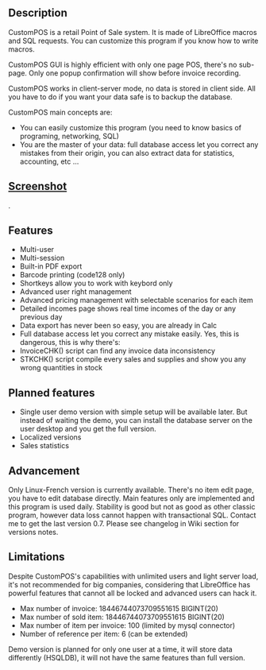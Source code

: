 ## Description
CustomPOS is a retail Point of Sale system. It is made of LibreOffice macros and SQL requests. You can customize this program if you know how to write macros.

CustomPOS GUI is highly efficient with only one page POS, there's no sub-page. Only one popup confirmation will show before invoice recording.

CustomPOS works in client-server mode, no data is stored in client side. All you have to do if you want your data safe is to backup the database.

CustomPOS main concepts are:
- You can easily customize this program (you need to know basics of programing, networking, SQL)
- You are the master of your data: full database access let you correct any mistakes from their origin, you can also extract data for statistics, accounting, etc ...

## [Screenshot](https://github.com/Nick689/CustomPOS/blob/master/Preview/ViewAll.md)
.

## Features
* Multi-user
* Multi-session
* Built-in PDF export
* Barcode printing (code128 only)
* Shortkeys allow you to work with keybord only
* Advanced user right management
* Advanced pricing management with selectable scenarios for each item
* Detailed incomes page shows real time incomes of the day or any previous day
* Data export has never been so easy, you are already in Calc
* Full database access let you correct any mistake easily.  Yes, this is dangerous, this is why there's:
* InvoiceCHK() script can find any invoice data inconsistency
* STKCHK() script compile every sales and supplies and show you any wrong quantities in stock

## Planned features
* Single user demo version with simple setup will be available later. But instead of waiting the demo, you can install the database server on the user desktop and you get the full version.
* Localized versions
* Sales statistics

## Advancement
Only Linux-French version is currently available. There's no item edit page, you have to edit database directly. Main features only are implemented and this program is used daily. Stability is good but not as good as other classic program, however data loss cannot happen with transactional SQL. Contact me to get the last version 0.7. Please see changelog in Wiki section for versions notes.

## Limitations
Despite CustomPOS's capabilities with unlimited users and light server load, it's not recommended for big companies, considering that LibreOffice has powerful features that cannot all be locked and advanced users can hack it.

* Max number of invoice: 18446744073709551615 BIGINT(20)
* Max number of sold item: 18446744073709551615 BIGINT(20)
* Max number of item per invoice: 100 (limited by mysql connector)
* Number of reference per item: 6 (can be extended)

Demo version is planned for only one user at a time, it will store data differently (HSQLDB), it will not have the same features than full version.
